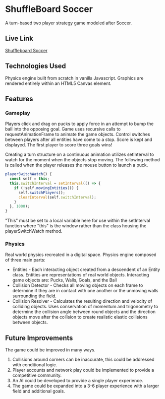 # ShuffleBoard Soccer

A turn-based two player strategy game modeled after Soccer.

## Live Link

[Shuffleboard Soccer](https://nevans85.github.io/shuffleboard-soccer/)

## Technologies Used

Physics engine built from scratch in vanilla Javascript. Graphics are rendered entirely within an HTML5 Canvas element.

## Features

### Gameplay

Players click and drag on pucks to apply force in an attempt to bump the ball into the opposing goal. Game uses recursive calls to requestAnimationFrame to animate the game objects. Control switches between players after all entities have come to a stop. Score is kept and displayed. The first player to score three goals wins!

Creating a turn structure on a continuous animation utilizes setInterval to watch for the moment when the objects stop moving. The following method is called when the player releases the mouse button to launch a puck.

``` javascript
playerSwitchWatch() {
  const self = this;
  this.switchInterval = setInterval(() => {
    if (!self.movingEntities()) {
      self.switchPlayers();
      clearInterval(self.switchInterval);
    }
  }, 1000);
}
```
"This" must be set to a local variable here for use within the setInterval function where "this" is the window rather than the class housing the playerSwitchWatch method.

### Physics

Real world physics recreated in a digital space. Physics engine composed of three main parts:
- Entities - Each interacting object created from a descendent of an Entity class. Entities are representations of real world objects. Interacting game objects are: Pucks, Walls, Goals, and the Ball
- Collision Detector - Checks all moving objects on each frame to determine if they are in contact with one another or the unmoving walls surrounding the field.
- Collision Resolver - Calculates the resulting direction and velocity of colliding objects. Uses conservation of momentum and trigonometry to determine the collision angle between round objects and the direction objects move after the collision to create realistic elastic collisions between objects.

## Future Improvements

The game could be improved in many ways.

1. Collisions around corners can be inaccurate, this could be addressed with conditional logic.
2. Player accounts and network play could be implemented to provide a competitive community.
3. An AI could be developed to provide a single player experience.
2. The game could be expanded into a 3-6 player experience with a larger field and additional goals.
